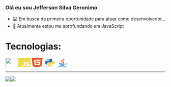 ### Olá eu sou Jefferson Silva Geronimo

- 💻 Em busca da primeira oportunidade para atuar como desenvolvedor... 
- 🐼 Atualmente estou me aprofundando em JavaScript
# Tecnologias:
<div id="container" style="display: flex;">
    <img src="https://cdn.jsdelivr.net/gh/devicons/devicon/icons/css3/css3-original.svg" style="width: 40px; height:30px; align-items: center;"> 
    <img src="https://raw.githubusercontent.com/devicons/devicon/master/icons/javascript/javascript-plain.svg"style="width: 40px; height:30px; align-items: center;">
    <img src="https://raw.githubusercontent.com/devicons/devicon/master/icons/html5/html5-original.svg" style="width: 40px; height:30px; align-items: center;">
    <img src="https://raw.githubusercontent.com/devicons/devicon/master/icons/python/python-original.svg" style="width: 40px; height:30px; align-items: center;">
    <img src="https://raw.githubusercontent.com/devicons/devicon/master/icons/java/java-original.svg" style="width: 40px; height:30px; align-items: center;">
</div>

***

<div id="container2" style="display: flex;">
  <a href = "jefferson.geronimo2703@gmail.com"><img src="https://img.shields.io/badge/-Gmail-%23333?style=for-the-badge&logo=gmail&logoColor=white" target="_blank"></a>
  <a href="https://www.linkedin.com/in/jefferson-silva-geronimo-912229265" target="_blank"><img src="https://img.shields.io/badge/-LinkedIn-%230077B5?style=for-the-badge&logo=linkedin&logoColor=white" target="_blank"></a>
</div>
